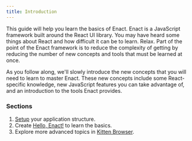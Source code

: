 ```yaml
---
title: Introduction
---
```


This guide will help you learn the basics of Enact. Enact is a JavaScript framework built around the React UI library. You may have heard some things about React and how difficult it can be to learn. Relax. Part of the point of the Enact framework is to reduce the complexity of getting by reducing the number of new concepts and tools that must be learned at once.

As you follow along, we'll slowly introduce the new concepts that you will need to learn to master Enact. These new concepts include some React-specific knowledge, new JavaScript features you can take advantage of, and an introduction to the tools Enact provides.

### Sections

1. [Setup](../setup/) your application structure.
2. Create [Hello, Enact!](../hello-enact/) to learn the basics.
3. Explore more advanced topics in [Kitten Browser](../kitten-browser/).

